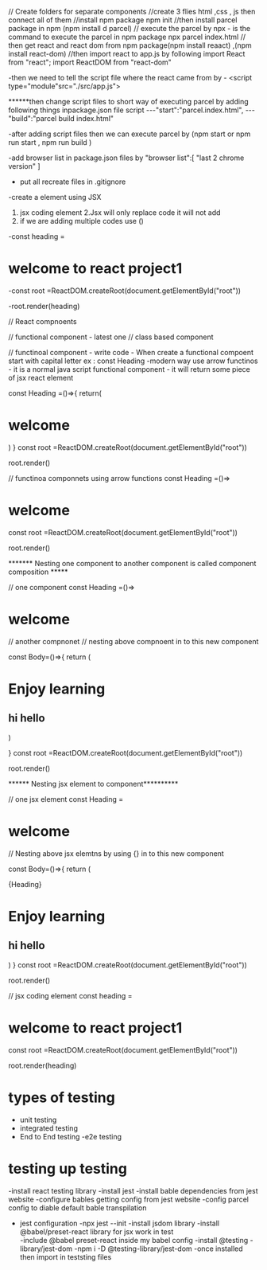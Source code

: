 // Create folders for separate components 
//create 3 flies html ,css , js then connect all of them 
//install npm package npm init
//then install  parcel package in npm (npm install d parcel)
// execute the parcel by 
    npx - is the command to execute the parcel in npm package
    npx parcel index.html 
// then get react and react dom from npm package(npm install reaact) ,(npm install react-dom)
//then import react to app.js by following 
  import React from "react";
  import ReactDOM from "react-dom"

-then we need to tell the script file where the react came from by 
      - <script type="module"src="./src/app.js"></script>

******then change script files to short way of executing parcel by adding following         things inpackage.json file script 
       ---"start":"parcel.index.html",
       --- "build":"parcel build index.html"

-after adding script files then we can execute parcel by (npm start or npm run start , npm run build )

-add browser list in package.json files by 
   "browser list":[
    "last 2 chrome version"
  ]

- put all recreate files in .gitignore 



-create a element using JSX 

  1. jsx coding element
  2.Jsx will only replace code it will not add 
  3. if we are adding multiple codes use ()

-const heading =<h1>welcome to react project1</h1>
  
  
-const root =ReactDOM.createRoot(document.getElementById("root"))

-root.render(heading)

// React compnoents 

// functional component - latest one 
// class based component 

// functinoal component - write code 
    - When create a functional compoent start with capital letter ex : const Heading
    -modern way use arrow functinos 
    - it is a normal java script functional component 
    - it will return some piece of jsx react element 

  const Heading =()=>{
  return(
    <h1>welcome </h1>

  )
}
const root =ReactDOM.createRoot(document.getElementById("root"))

root.render(<Heading/>)



 // functinoa componnets using arrow functions 
const Heading =()=> <h1>welcome </h1>
   
const root =ReactDOM.createRoot(document.getElementById("root"))

root.render(<Heading/>)


 ******* Nesting one component to another component is called component composition *****

 // one component 
 const Heading =()=><h1>welcome </h1>
   

 // another compnonet 
 // nesting above compnoent in to this new component 

  const Body=()=>{
    return (
        <div>
        <Heading/>
        <h1> Enjoy learning </h1>
        <h2>hi hello </h2>
      </div>
    )

  }
 const root =ReactDOM.createRoot(document.getElementById("root"))
 
 root.render(<Body/>)


****** Nesting jsx element to component**********

 // one jsx element
 const Heading =<h1>welcome </h1>
   

 // Nesting above jsx elemtns by using {}  in to this new component 

  const Body=()=>{
    return (
        <div>
        {Heading}
        <h1> Enjoy learning </h1>
        <h2>hi hello </h2>
      </div>
    )
  }
 const root =ReactDOM.createRoot(document.getElementById("root"))
 
 root.render(<Body/>)
















// jsx coding element
const heading =<h1>welcome to react project1</h1>
  
  
const root =ReactDOM.createRoot(document.getElementById("root"))

root.render(heading)




# types of testing 
  - unit testing 
  - integrated testing 
  - End to End testing -e2e testing 

# testing up testing 
-install react testing library 
-install jest 
-install bable dependencies from jest website 
-configure bables getting config from jest website 
-config parcel config to diable default bable transpilation 
- jest configuration -npx jest --init
-install jsdom library 
-install @babel/preset-react library for jsx work in test  
-include @babel preset-react inside my babel config
-install @testing -library/jest-dom
-npm i -D @testing-library/jest-dom
-once installed then import in teststing files 